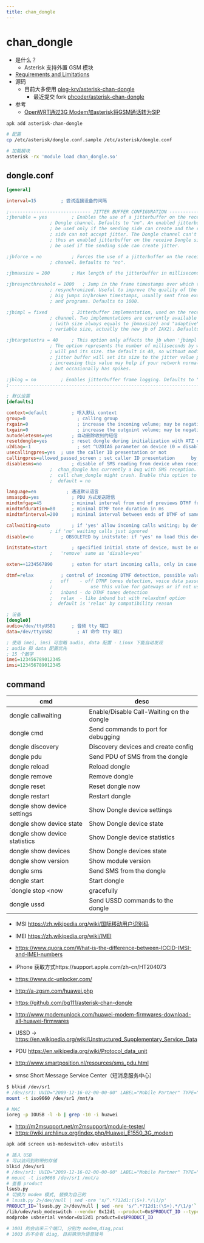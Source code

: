 ```yaml
---
title: chan_dongle
---
```


# chan_dongle

- 是什么？
  - Asterisk 支持外置 GSM 模块
- [Requirements and Limitations](https://github.com/bg111/asterisk-chan-dongle/wiki/Requirements-and-Limitations)
- 源码
  - 目前大多使用 [oleg-krv/asterisk-chan-dongle](https://github.com/oleg-krv/asterisk-chan-dongle)
    - 最近提交 fork [phcoder/asterisk-chan-dongle](https://github.com/phcoder/asterisk-chan-dongle)
- 参考
  - [OpenWRT通过3G Modem加asterisk将GSM通话转为SIP](https://zhuanlan.zhihu.com/p/100809316)

```bash
apk add asterisk-chan-dongle

# 配置
cp /etc/asterisk/dongle.conf.sample /etc/asterisk/dongle.conf

# 加载模块
asterisk -rx 'module load chan_dongle.so'
```

## dongle.conf

```ini
[general]

interval=15			; 尝试连接设备的间隔

;------------------------------ JITTER BUFFER CONFIGURATION --------------------------
;jbenable = yes			; Enables the use of a jitterbuffer on the receiving side of a
				; Dongle channel. Defaults to "no". An enabled jitterbuffer will
				; be used only if the sending side can create and the receiving
				; side can not accept jitter. The Dongle channel can't accept jitter,
				; thus an enabled jitterbuffer on the receive Dongle side will always
				; be used if the sending side can create jitter.

;jbforce = no			; Forces the use of a jitterbuffer on the receive side of a Dongle
				; channel. Defaults to "no".

;jbmaxsize = 200		; Max length of the jitterbuffer in milliseconds.

;jbresyncthreshold = 1000	; Jump in the frame timestamps over which the jitterbuffer is
				; resynchronized. Useful to improve the quality of the voice, with
				; big jumps in/broken timestamps, usually sent from exotic devices
				; and programs. Defaults to 1000.

;jbimpl = fixed			; Jitterbuffer implementation, used on the receiving side of a Dongle
				; channel. Two implementations are currently available - "fixed"
				; (with size always equals to jbmaxsize) and "adaptive" (with
				; variable size, actually the new jb of IAX2). Defaults to fixed.

;jbtargetextra = 40		; This option only affects the jb when 'jbimpl = adaptive' is set.
				; The option represents the number of milliseconds by which the new jitter buffer
				; will pad its size. the default is 40, so without modification, the new
				; jitter buffer will set its size to the jitter value plus 40 milliseconds.
				; increasing this value may help if your network normally has low jitter,
				; but occasionally has spikes.

;jblog = no			; Enables jitterbuffer frame logging. Defaults to "no".
;-----------------------------------------------------------------------------------

; 默认设置
[defaults]

context=default			; 呼入默认 context
group=0				      ; calling group
rxgain=0			      ; increase the incoming volume; may be negative
txgain=0			      ; increase the outgoint volume; may be negative
autodeletesms=yes		; 自动删除收到的短信
resetdongle=yes			; reset dongle during initialization with ATZ command
u2diag=-1			      ; set ^U2DIAG parameter on device (0 = disable everything except modem function) ; -1 not use ^U2DIAG command
usecallingpres=yes	; use the caller ID presentation or not
callingpres=allowed_passed_screen ; set caller ID presentation		by default use default network settings
disablesms=no			; disable of SMS reading from device when received
				;  chan_dongle has currently a bug with SMS reception. When a SMS gets in during a
				;  call chan_dongle might crash. Enable this option to disable sms reception.
				;  default = no

language=en			  ; 通道默认语言
smsaspdu=yes			; PDU 方式发送短信
mindtmfgap=45			; minimal interval from end of previews DTMF from begining of next in ms
mindtmfduration=80		; minimal DTMF tone duration in ms
mindtmfinterval=200		; minimal interval between ends of DTMF of same digits in ms

callwaiting=auto		; if 'yes' allow incoming calls waiting; by default use network settings
				; if 'no' waiting calls just ignored
disable=no			; OBSOLETED by initstate: if 'yes' no load this device and just ignore this section

initstate=start			; specified initial state of device, must be one of 'stop' 'start' 'remote'
				;   'remove' same as 'disable=yes'

exten=+1234567890		; exten for start incoming calls, only in case of Subscriber Number not available!, also set to CALLERID(ndid)

dtmf=relax			; control of incoming DTMF detection, possible values:
				;   off	   - off DTMF tones detection, voice data passed to asterisk unaltered
				;              use this value for gateways or if not use DTMF for AVR or inside dialplan
				;   inband - do DTMF tones detection
				;   relax  - like inband but with relaxdtmf option
				;  default is 'relax' by compatibility reason

; 设备
[dongle0]
audio=/dev/ttyUSB1		; 音频 tty 端口
data=/dev/ttyUSB2		  ; AT 命令 tty 端口

; 使用 imei, imsi 可忽略 audio, data 配置 - Linux 下能自动发现
; audio 和 data 配置优先
; 15 个数字
imei=123456789012345
imsi=123456789012345
```

## command

| cmd                                                     | desc                                      |
| ------------------------------------------------------- | ----------------------------------------- |
| dongle callwaiting                                      | Enable/Disable Call-Waiting on the dongle |
| dongle cmd                                              | Send commands to port for debugging       |
| dongle discovery                                        | Discovery devices and create config       |
| dongle pdu                                              | Send PDU of SMS from the dongle           |
| dongle reload                                           | Reload dongle                             |
| dongle remove                                           | Remove dongle                             |
| dongle reset                                            | Reset dongle now                          |
| dongle restart                                          | Restart dongle                            |
| dongle show device settings                             | Show Dongle device settings               |
| dongle show device state                                | Show Dongle device state                  |
| dongle show device statistics                           | Show Dongle device statistics             |
| dongle show devices                                     | Show Dongle devices state                 |
| dongle show version                                     | Show module version                       |
| dongle sms                                              | Send SMS from the dongle                  |
| dongle start                                            | Start dongle                              |
| `dongle stop <now|gracefully|when convenient> <device>` | Stop dongle                               |
| dongle ussd                                             | Send USSD commands to the dongle          |

- IMSI https://zh.wikipedia.org/wiki/国际移动用户识别码
- IMEI https://zh.wikipedia.org/wiki/IMEI
- https://www.quora.com/What-is-the-difference-between-ICCID-IMSI-and-IMEI-numbers

- iPhone 获取方式https://support.apple.com/zh-cn/HT204073

- https://www.dc-unlocker.com/
- http://a-zgsm.com/huawei.php
- https://github.com/bg111/asterisk-chan-dongle
- http://www.modemunlock.com/huawei-modem-firmwares-download-all-huawei-firmwares

* USSD -> https://en.wikipedia.org/wiki/Unstructured_Supplementary_Service_Data

* PDU https://en.wikipedia.org/wiki/Protocol_data_unit
* http://www.smartposition.nl/resources/sms_pdu.html
* smsc Short Message Service Center（短消息服务中心）

```bash
$ blkid /dev/sr1
# /dev/sr1: UUID="2009-12-16-02-00-00-00" LABEL="Mobile Partner" TYPE="iso9660" PTTYPE="mac"
mount -t iso9660 /dev/sr1 /mnt/a

# MAC
ioreg -p IOUSB -l -b | grep -10 -i huawei
```

- http://m2msupport.net/m2msupport/module-tester/
- https://wiki.archlinux.org/index.php/Huawei_E1550_3G_modem

```bash
apk add screen usb-modeswitch-udev usbutils

# 插入 USB
# 可以访问到附带的存储
blkid /dev/sr1
# /dev/sr1: UUID="2009-12-16-02-00-00-00" LABEL="Mobile Partner" TYPE="iso9660" PTTYPE="mac"
# mount -t iso9660 /dev/sr1 /mnt/a
# 查看 product
lsusb.py
# 切换为 modem 模式, 替换为自己的
# lsusb.py 2>/dev/null | sed -nre 's/^.*?12d1:(\S+).*/\1/p'
PRODUCT_ID=`lsusb.py 2>/dev/null | sed -nre 's/^.*?12d1:(\S+).*/\1/p'`
/lib/udev/usb_modeswitch --vendor 0x12d1 --product=0x$PRODUCT_ID --type option-zerocd
modprobe usbserial vendor=0x12d1 product=0x$PRODUCT_ID

# 1001 的会出来三个端口, 分别为 modem,diag,pcui
# 1003 的不会有 diag, 目前猜测为语音拨号
```
